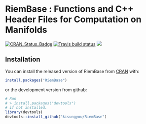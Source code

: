 
<!-- README.md is generated from README.Rmd. Please edit that file -->
RiemBase : Functions and C++ Header Files for Computation on Manifolds
======================================================================

[![CRAN\_Status\_Badge](http://www.r-pkg.org/badges/version/RiemBase?color=green)](https://cran.r-project.org/package=RiemBase) [![Travis build status](https://travis-ci.org/kisungyou/RiemBase.svg?branch=master)](https://travis-ci.org/kisungyou/RiemBase) [![](https://cranlogs.r-pkg.org/badges/RiemBase)](https://cran.r-project.org/package=RiemBase)

Installation
------------

You can install the released version of RiemBase from [CRAN](https://CRAN.R-project.org/package=RiemBase) with:

``` r
install.packages("RiemBase")
```

or the development version from github:

``` r
# Run
# > install.packages("devtools")
# if not installed.
library(devtools)
devtools::install_github("kisungyou/RiemBase")
```
